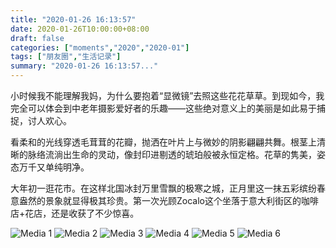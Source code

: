 ```yaml
---
title: "2020-01-26 16:13:57"
date: 2020-01-26T10:00:00+08:00
draft: false
categories: ["moments","2020","2020-01"]
tags: ["朋友圈","生活记录"]
summary: "2020-01-26 16:13:57..."
---
```


小时候我不能理解我妈，为什么要抱着“显微镜”去照这些花花草草。到现如今，我完全可以体会到中老年摄影爱好者的乐趣——这些绝对意义上的美丽是如此易于捕捉，讨人欢心。

看柔和的光线穿透毛茸茸的花瓣，抛洒在叶片上与微妙的阴影翩翩共舞。根茎上清晰的脉络流淌出生命的灵动，像封印进剔透的琥珀般被永恒定格。花草的隽美，姿态万千又单纯明净。

大年初一逛花市。在这样北国冰封万里雪飘的极寒之城，正月里这一抹五彩缤纷春意盎然的景象就显得极其珍贵。第一次光顾Zocalo这个坐落于意大利街区的咖啡店+花店，还是收获了不少惊喜。

![Media 1](/Moments/photos/2020-01-26/202001261613570.jpg)
![Media 2](/Moments/photos/2020-01-26/202001261613571.jpg)
![Media 3](/Moments/photos/2020-01-26/202001261613572.jpg)
![Media 4](/Moments/photos/2020-01-26/202001261613573.jpg)
![Media 5](/Moments/photos/2020-01-26/202001261613574.jpg)
![Media 6](/Moments/photos/2020-01-26/202001261613575.jpg)


